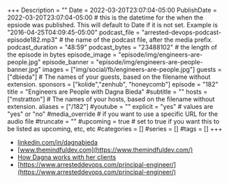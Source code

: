 +++
Description = ""
Date = 2022-03-20T23:07:04-05:00
PublishDate = 2022-03-20T23:07:04-05:00 # this is the datetime for the when the epsiode was published. This will default to Date if it is not set. Example is "2016-04-25T04:09:45-05:00"
podcast_file = "arrested-devops-podcast-episode182.mp3" # the name of the podcast file, after the media prefix.
podcast_duration = "48:59"
podcast_bytes = "23488102" # the length of the episode in bytes
episode_image = "episode/img/engineers-are-people.jpg"
episode_banner = "episode/img/engineers-are-people-banner.jpg"
images = ["img/social/fb/engineers-are-people.jpg"]
guests = ["dbieda"] # The names of your guests, based on the filename without extension.
sponsors = ["kolide","zenhub", "honeycomb"]
episode = "182"
title = "Engineers are People with Dagna Bieda"
#subtitle = ""
hosts = ["mstratton"] # The names of your hosts, based on the filename without extension.
aliases = ["/182"]
#youtube = ""
explicit = "yes" # values are "yes" or "no"
#media_override # if you want to use a specific URL for the audio file
#truncate = ""
#upcoming = true # set to true if you want this to be listed as upcoming, etc, etc
#categories = []
#series = []
#tags = []
+++
- [linkedin.com/in/dagnabieda](https://www.linkedin.com/in/dagnabieda/)
- [www.themindfuldev.com](https://www.themindfuldev.com/)
- [How Dagna works with her clients](http://www.themindfuldev.com/case-study)
- [https://www.arresteddevops.com/principal-engineer/](https://www.arresteddevops.com/principal-engineer/)

